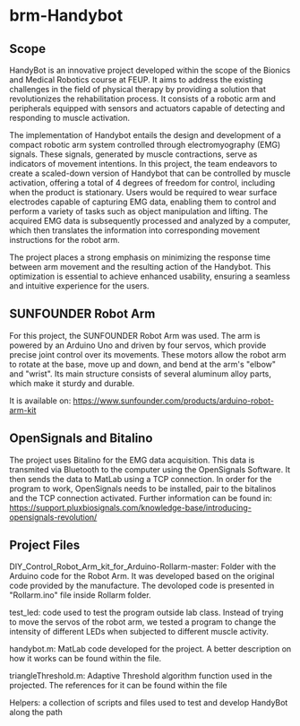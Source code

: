 # brm-Handybot

## Scope

HandyBot is an innovative project developed within the scope of the Bionics and Medical Robotics course at FEUP. It aims to address the existing challenges in the field of physical therapy by providing a solution that revolutionizes the rehabilitation process. It consists of a robotic arm and peripherals equipped with sensors and actuators capable of detecting and responding to muscle activation. 

The implementation of Handybot entails the design and development of a compact robotic arm system controlled through electromyography (EMG) signals. These signals, generated by muscle contractions, serve as indicators of movement intentions.
In this project, the team endeavors to create a scaled-down version of Handybot that can be controlled by muscle activation, offering a total of 4 degrees of freedom for control, including when the product is stationary. Users would be required to wear surface electrodes capable of capturing EMG data, enabling them to control and perform a variety of tasks such as object manipulation and lifting. The acquired EMG data is subsequently processed and analyzed by a computer, which then translates the information into corresponding movement instructions for the robot arm.

The project places a strong emphasis on minimizing the response time between arm movement and the resulting action of the Handybot. This optimization is essential to achieve enhanced usability, ensuring a seamless and intuitive experience for the users.

## SUNFOUNDER Robot Arm

For this project, the SUNFOUNDER Robot Arm was used. The arm is powered by an Arduino Uno and driven by four servos, which provide precise joint control over its movements. These motors allow the robot arm to rotate at the base, move up and down, and bend at the arm's "elbow" and "wrist". Its main structure consists of several aluminum alloy parts, which make it sturdy and durable. 

It is available on: https://www.sunfounder.com/products/arduino-robot-arm-kit

## OpenSignals and Bitalino

The project uses Bitalino for the EMG data acquisition. This data is transmited via Bluetooth to the computer using the OpenSignals Software. It then sends the data to MatLab using a TCP connection.
In order for the program to work, OpenSignals needs to be installed, pair to the bitalinos and the TCP connection activated. 
Further information can be found in: https://support.pluxbiosignals.com/knowledge-base/introducing-opensignals-revolution/

## Project Files

DIY_Control_Robot_Arm_kit_for_Arduino-Rollarm-master: Folder with the Arduino code for the Robot Arm. It was developed based on the original code provided by the manufacture. The devoloped code is presented in "Rollarm.ino" file inside Rollarm folder.

test_led: code used to test the program outside lab class. Instead of trying to move the servos of the robot arm, we tested a program to change the intensity of different LEDs when subjected to different muscle activity.

handybot.m: MatLab code developed for the project. A better description on how it works can be found within the file.

triangleThreshold.m: Adaptive Threshold algorithm function used in the projected. The references for it can be found within the file

Helpers: a collection of scripts and files used to test and develop HandyBot along the path
